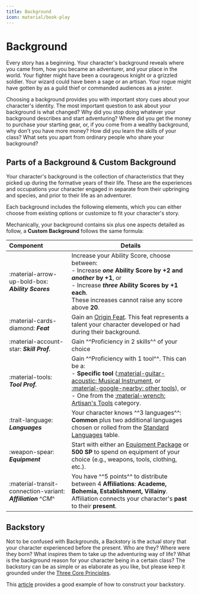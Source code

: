 ```yaml
---
title: Background
icon: material/book-play
---
```


# Background

Every story has a beginning. Your character's background reveals where you came from, how you became an adventurer, and your place in the world. Your fighter might have been a courageous knight or a grizzled soldier. Your wizard could have been a sage or an artisan. Your rogue might have gotten by as a guild thief or commanded audiences as a jester.

Choosing a background provides you with important story cues about your character's identity. The most important question to ask about your background is what changed? Why did you stop doing whatever your background describes and start adventuring? Where did you get the money to purchase your starting gear, or, if you come from a wealthy background, why don't you have more money? How did you learn the skills of your class? What sets you apart from ordinary people who share your background?

## Parts of a Background & Custom Background

Your character's background is the collection of characteristics that they picked up during the formative years of their life. These are the experiences and occupations your character engaged in separate from their upbringing and species, and prior to their life as an adventurer.

Each background includes the following elements, which you can either choose from existing options or customize to fit your character's story.

Mechanically, your background contains six plus one aspects detailed as follow, a **Custom Background** follows the same formula:

| Component | Details |
|:--|--|
| :material-arrow-up-bold-box: ***Ability Scores*** | Increase your Ability Score, choose between: <br>- Increase **_one_ Ability Score by +2 and _another_ by +1**, or <br>- Increase **_three_ Ability Scores by +1 each**. <br>These increases cannot raise any score above **20**. |
| :material-cards-diamond: ***Feat*** | Gain an [Origin Feat]. This feat represents a talent your character developed or had during their background. |
| :material-account-star: ***Skill Prof.*** | Gain ^^Proficiency in 2 skills^^ of your choice |
| :material-tools: ***Tool Prof.*** | Gain ^^Proficiency with 1 tool^^. This can be a: <br>- **Specific tool** ([:material-guitar-acoustic: Musical Instrument], or [:material-google-nearby: other tools]), or <br>- One from the [:material-wrench: Artisan's Tools] category.|
| :trait-language: ***Languages*** | Your character knows ^^3 languages^^: **Common** plus two additional languages chosen or rolled from the [Standard Languages] table. |
| :weapon-spear: ***Equipment*** | Start with either an [Equipment Package] or **500 SP** to spend on equipment of your choice (e.g., weapons, tools, clothing, etc.). |
| :material-transit-connection-variant: ***Affiliation*** ^*CM*^ | You have ^^5 points^^ to distribute between 4 **Affiliations**: **Academe, Bohemia, Establishment, Villainy**. Affiliation connects your character's **past** to their **present**. |

[Origin Feat]: ../../../option/feat/feat-origin/index.md
[Equipment Package]: ../../../equipment/adventuring-gear/equipment-packs.md

[Standard Languages]: ../../create-your-character.md#25-choose-languages

[:material-wrench: Artisan's Tools]: ../../../equipment/tools/artisan-tools.md
[:material-guitar-acoustic: Musical Instrument]: ../../../equipment/tools/other-tools.md#musical-instrument
[:material-google-nearby: other tools]: ../../../equipment/tools/other-tools.md

## Backstory

Not to be confused with Backgrounds, a Backstory is the actual story that your character experienced before the present. Who are they? Where were they born? What inspires them to take up the adventuring way of life? What is the background reason for your character being in a certain class? The backstory can be as simple or as elaborate as you like, but please keep it grounded under the [Three Core Principles](../../create-your-character.md#the-core-principles).

This [article](https://5e.tools/book.html#XGE,1,this%20is%20your%20life,0) provides a good example of how to construct your backstory.

